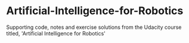 # Artificial-Intelligence-for-Robotics
Supporting code, notes and exercise solutions from the Udacity course titled, 'Artificial Intelligence for Robotics'
